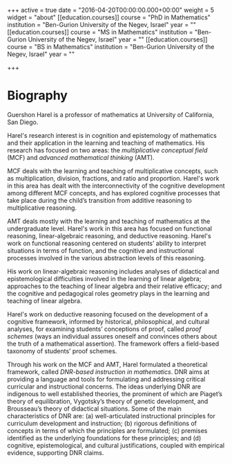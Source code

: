 +++
active = true
date = "2016-04-20T00:00:00.000+00:00"
weight = 5
widget = "about"
[[education.courses]]
course = "PhD in Mathematics"
institution = "Ben-Gurion University of the Negev, Israel"
year = ""
[[education.courses]]
course = "MS in Mathematics"
institution = "Ben-Gurion University of the Negev, Israel"
year = ""
[[education.courses]]
course = "BS in Mathematics"
institution = "Ben-Gurion University of the Negev, Israel"
year = ""

+++
# Biography

Guershon Harel is a professor of mathematics at University of California, San Diego.

Harel's research interest is in cognition and epistemology of mathematics and their application in the learning and teaching of mathematics. His research has focused on two areas: the _multiplicative conceptual field_ (MCF) and _advanced mathematical thinking_ (AMT).

MCF deals with the learning and teaching of multiplicative concepts, such as multiplication, division, fractions, and ratio and proportion. Harel's work in this area has dealt with the interconnectivity of the cognitive development among different MCF concepts, and has explored cognitive processes that take place during the child’s transition from additive reasoning to multiplicative reasoning.

AMT deals mostly with the learning and teaching of mathematics at the undergraduate level. Harel's work in this area has focused on functional reasoning, linear-algebraic reasoning, and deductive reasoning. Harel's work on functional reasoning centered on students’ ability to interpret situations in terms of function, and the cognitive and instructional processes involved in the various abstraction levels of this reasoning.

His work on linear-algebraic reasoning includes analyses of didactical and epistemological difficulties involved in the learning of linear algebra; approaches to the teaching of linear algebra and their relative efficacy; and the cognitive and pedagogical roles geometry plays in the learning and teaching of linear algebra.

Harel's work on deductive reasoning focused on the development of a cognitive framework, informed by historical, philosophical, and cultural analyses, for examining students’ conceptions of proof, called _proof schemes_ (ways an individual assures oneself and convinces others about the truth of a mathematical assertion). The framework offers a field-based taxonomy of students’ proof schemes.

Through his work on the MCF and AMT, Harel formulated a theoretical framework, called _DNR-based instruction in mathematics_. DNR aims at providing a language and tools for formulating and addressing critical curricular and instructional concerns. The ideas underlying DNR are indigenous to well established theories, the prominent of which are Piaget’s theory of equilibration, Vygotsky’s theory of genetic development, and Brousseau’s theory of didactical situations. Some of the main characteristics of DNR are: (a) well-articulated instructional principles for curriculum development and instruction; (b) rigorous definitions of concepts in terms of which the principles are formulated; (c) premises identified as the underlying foundations for these principles; and (d) cognitive, epistemological, and cultural justifications, coupled with empirical evidence, supporting DNR claims.